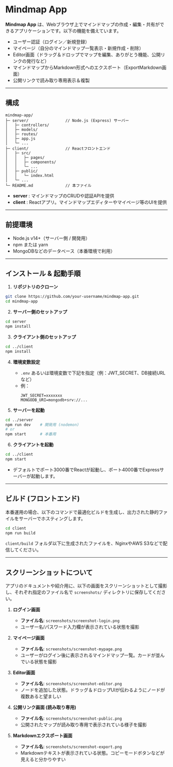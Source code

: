 # Mindmap App

**Mindmap App** は、Webブラウザ上でマインドマップの作成・編集・共有ができるアプリケーションです。以下の機能を備えています。

- ユーザー認証（ログイン／新規登録）
- マイページ（自分のマインドマップ一覧表示・新規作成・削除）
- Editor画面（ドラッグ＆ドロップでマップを編集、ありがとう機能、公開リンクの発行など）
- マインドマップからMarkdown形式へのエクスポート（ExportMarkdown画面）
- 公開リンクで読み取り専用表示＆複製

---

## 構成

```
mindmap-app/
├─ server/                // Node.js (Express) サーバー
│   ├─ controllers/
│   ├─ models/
│   ├─ routes/
│   ├─ app.js
│   └─ ...
├─ client/                // Reactフロントエンド
│   ├─ src/
│   │   ├─ pages/
│   │   ├─ components/
│   │   └─ ...
│   ├─ public/
│   │   └─ index.html
│   └─ ...
└─ README.md              // 本ファイル
```

- **server** : マインドマップのCRUDや認証APIを提供  
- **client** : Reactアプリ。マインドマップエディターやマイページ等のUIを提供  

---

## 前提環境

- Node.js v14+（サーバー側 / 開発用）
- npm または yarn
- MongoDBなどのデータベース（本番環境で利用）

---

## インストール & 起動手順

1. **リポジトリのクローン**

```bash
git clone https://github.com/your-username/mindmap-app.git
cd mindmap-app
```

2. **サーバー側のセットアップ**

```bash
cd server
npm install
```

3. **クライアント側のセットアップ**

```bash
cd ../client
npm install
```

4. **環境変数設定**  
   - `.env` あるいは環境変数で下記を指定（例：JWT_SECRET、DB接続URLなど）
   - 例：  
     ```
     JWT_SECRET=xxxxxxx
     MONGODB_URI=mongodb+srv://...
     ```

5. **サーバーを起動**

```bash
cd ../server
npm run dev    # 開発用 (nodemon)
# or
npm start      # 本番用
```

6. **クライアントを起動**

```bash
cd ../client
npm start
```

- デフォルトでポート3000番でReactが起動し、ポート4000番でExpressサーバーが起動します。

---

## ビルド (フロントエンド)

本番運用の場合、以下のコマンドで最適化ビルドを生成し、出力された静的ファイルをサーバーでホスティングします。

```bash
cd client
npm run build
```

`client/build` フォルダ以下に生成されたファイルを、NginxやAWS S3などで配信してください。

---

## スクリーンショットについて

アプリのドキュメントや紹介用に、以下の画面をスクリーンショットとして撮影し、それぞれ指定のファイル名で `screenshots/` ディレクトリに保存してください。

1. **ログイン画面**  
   - **ファイル名**: `screenshots/screenshot-login.png`  
   - ユーザー名/パスワード入力欄が表示されている状態を撮影

2. **マイページ画面**  
   - **ファイル名**: `screenshots/screenshot-mypage.png`  
   - ユーザーがログイン後に表示されるマインドマップ一覧。カードが並んでいる状態を撮影

3. **Editor画面**  
   - **ファイル名**: `screenshots/screenshot-editor.png`  
   - ノードを追加した状態。ドラッグ＆ドロップUIが伝わるようにノードが複数あると望ましい

4. **公開リンク画面 (読み取り専用)**  
   - **ファイル名**: `screenshots/screenshot-public.png`  
   - 公開されたマップが読み取り専用で表示されている様子を撮影

5. **Markdownエクスポート画面**  
   - **ファイル名**: `screenshots/screenshot-export.png`  
   - Markdownテキストが表示されている状態。コピーモードボタンなどが見えると分かりやすい
